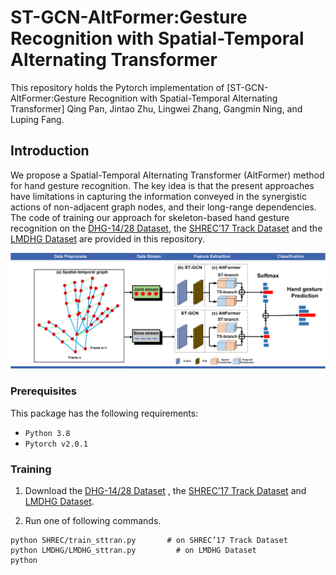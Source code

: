 
# ST-GCN-AltFormer:Gesture Recognition with Spatial-Temporal Alternating Transformer

This repository holds the Pytorch implementation of [ST-GCN-AltFormer:Gesture Recognition with Spatial-Temporal Alternating Transformer] Qing Pan, Jintao Zhu, Lingwei Zhang, Gangmin Ning, and Luping Fang.

## Introduction

We propose a Spatial-Temporal Alternating Transformer (AltFormer) method for hand gesture recognition. The key idea is that the present approaches have limitations in capturing the information conveyed in the synergistic actions of non-adjacent graph nodes, and their long-range dependencies.  The code of training our approach for skeleton-based hand gesture recognition on the [DHG-14/28 Dataset](http://www-rech.telecom-lille.fr/DHGdataset/), the [SHREC’17 Track Dataset](http://www-rech.telecom-lille.fr/shrec2017-hand/) and the [LMDHG Dataset](https://www-intuidoc.irisa.fr/english-leap-motion-dynamic-hand-gesture-lmdhg-database/) are provided in this repository.
<p align="center"><img src="figures/fig1.png" alt="" width="1000"></p>

### Prerequisites

This package has the following requirements:

* `Python 3.8`
* `Pytorch v2.0.1`

### Training
1. Download the [DHG-14/28 Dataset](http://www-rech.telecom-lille.fr/DHGdataset/) , the [SHREC’17 Track Dataset](http://www-rech.telecom-lille.fr/shrec2017-hand/) and [LMDHG Dataset](https://www-intuidoc.irisa.fr/english-leap-motion-dynamic-hand-gesture-lmdhg-database/).

2. Run one of following commands.
```
python SHREC/train_sttran.py       # on SHREC’17 Track Dataset
python LMDHG/LMDHG_sttran.py         # on LMDHG Dataset
python 
